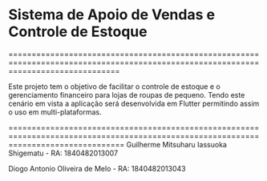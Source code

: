 # Sistema de Apoio de Vendas e Controle de Estoque
====================================================================================================================================


Este projeto tem o objetivo de facilitar o controle de estoque e o gerenciamento financeiro para lojas de roupas de pequeno.
Tendo este cenário em vista a aplicação será desenvolvida em Flutter permitindo assim o uso em multi-plataformas.

=====================================================================================================================================
Guilherme Mitsuharu Iassuoka Shigematu - RA: 	1840482013007


Diogo Antonio Oliveira de Melo - RA:  1840482013043
